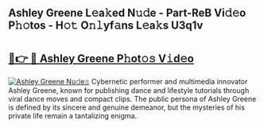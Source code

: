 ## Ashley Greene L𝚎a𝚔ed N𝚞𝚍e - Part-ReB Vi𝚍𝚎o P𝚑𝚘tos - H𝚘𝚝 O𝚗𝚕yf𝚊ns L𝚎a𝚔s U3q1v

# <h2><a href="http://kfc9vv3.oniu.top/?m=Ashley+Greene">🔗👉 🔴 Ashley Greene P𝚑ot𝚘𝚜 V𝚒d𝚎o</a></h2>

[![Ashley Greene Nu𝚍e𝚜](https://i.imgur.com/0qMVB7G.gif)](http://kfc9vv3.oniu.top/?m=Ashley+Greene)
Cybernetic performer and multimedia innovator Ashley Greene, known for publishing dance and lifestyle tutorials through viral dance moves and compact clips. The public persona of Ashley Greene is defined by its sincere and genuine demeanor, but the mysteries of his private life remain a tantalizing enigma.  
